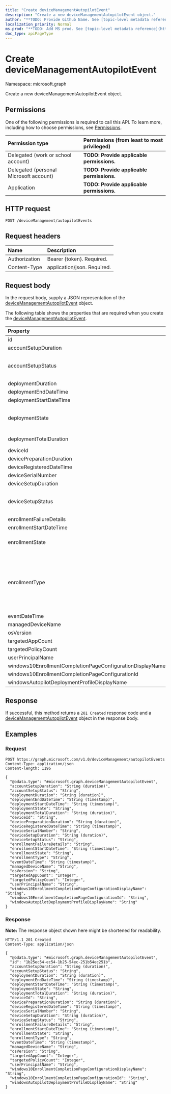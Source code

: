 ```yaml
---
title: "Create deviceManagementAutopilotEvent"
description: "Create a new deviceManagementAutopilotEvent object."
author: "**TODO: Provide Github Name. See [topic-level metadata reference](https://msgo.azurewebsites.net/add/document/guidelines/metadata.html#topic-level-metadata)**"
localization_priority: Normal
ms.prod: "**TODO: Add MS prod. See [topic-level metadata reference](https://msgo.azurewebsites.net/add/document/guidelines/metadata.html#topic-level-metadata)**"
doc_type: apiPageType
---
```


# Create deviceManagementAutopilotEvent
Namespace: microsoft.graph



Create a new deviceManagementAutopilotEvent object.

## Permissions
One of the following permissions is required to call this API. To learn more, including how to choose permissions, see [Permissions](/graph/permissions-reference).

|Permission type|Permissions (from least to most privileged)|
|:---|:---|
|Delegated (work or school account)|**TODO: Provide applicable permissions.**|
|Delegated (personal Microsoft account)|**TODO: Provide applicable permissions.**|
|Application|**TODO: Provide applicable permissions.**|

## HTTP request

<!-- {
  "blockType": "ignored"
}
-->
``` http
POST /deviceManagement/autopilotEvents
```

## Request headers
|Name|Description|
|:---|:---|
|Authorization|Bearer {token}. Required.|
|Content-Type|application/json. Required.|

## Request body
In the request body, supply a JSON representation of the [deviceManagementAutopilotEvent](../resources/devicemanagementautopilotevent.md) object.

The following table shows the properties that are required when you create the [deviceManagementAutopilotEvent](../resources/devicemanagementautopilotevent.md).

|Property|Type|Description|
|:---|:---|:---|
|id|String|**TODO: Add Description** Inherited from [entity](../resources/entity.md)|
|accountSetupDuration|Duration|Time spent in user ESP.|
|accountSetupStatus|windowsAutopilotDeploymentState|Deployment status for the enrollment status page account setup phase. Possible values are: `unknown`, `success`, `inProgress`, `failure`, `successWithTimeout`, `notAttempted`, `disabled`.|
|deploymentDuration|Duration|Autopilot deployment duration including enrollment.|
|deploymentEndDateTime|DateTimeOffset|Deployment end time.|
|deploymentStartDateTime|DateTimeOffset|Deployment start time.|
|deploymentState|windowsAutopilotDeploymentState|Deployment state like Success, Failure, InProgress, SuccessWithTimeout. Possible values are: `unknown`, `success`, `inProgress`, `failure`, `successWithTimeout`, `notAttempted`, `disabled`.|
|deploymentTotalDuration|Duration|Total deployment duration from enrollment to Desktop screen.|
|deviceId|String|Device id associated with the object|
|devicePreparationDuration|Duration|Time spent in device enrollment.|
|deviceRegisteredDateTime|DateTimeOffset|Device registration date.|
|deviceSerialNumber|String|Device serial number.|
|deviceSetupDuration|Duration|Time spent in device ESP.|
|deviceSetupStatus|windowsAutopilotDeploymentState|Deployment status for the enrollment status page device setup phase. Possible values are: `unknown`, `success`, `inProgress`, `failure`, `successWithTimeout`, `notAttempted`, `disabled`.|
|enrollmentFailureDetails|String|Enrollment failure details.|
|enrollmentStartDateTime|DateTimeOffset|Device enrollment start date.|
|enrollmentState|enrollmentState|Enrollment state like Enrolled, Failed. Possible values are: `unknown`, `enrolled`, `pendingReset`, `failed`, `notContacted`, `blocked`.|
|enrollmentType|windowsAutopilotEnrollmentType|Enrollment type. Possible values are: `unknown`, `azureADJoinedWithAutopilotProfile`, `offlineDomainJoined`, `azureADJoinedUsingDeviceAuthWithAutopilotProfile`, `azureADJoinedUsingDeviceAuthWithoutAutopilotProfile`, `azureADJoinedWithOfflineAutopilotProfile`, `azureADJoinedWithWhiteGlove`, `offlineDomainJoinedWithWhiteGlove`, `offlineDomainJoinedWithOfflineAutopilotProfile`.|
|eventDateTime|DateTimeOffset|Time when the event occurred .|
|managedDeviceName|String|Managed device name.|
|osVersion|String|Device operating system version.|
|targetedAppCount|Int32|Count of applications targeted.|
|targetedPolicyCount|Int32|Count of policies targeted.|
|userPrincipalName|String|User principal name used to enroll the device.|
|windows10EnrollmentCompletionPageConfigurationDisplayName|String|Enrollment Status Page profile name|
|windows10EnrollmentCompletionPageConfigurationId|String|Enrollment Status Page profile ID|
|windowsAutopilotDeploymentProfileDisplayName|String|Autopilot profile name.|



## Response

If successful, this method returns a `201 Created` response code and a [deviceManagementAutopilotEvent](../resources/devicemanagementautopilotevent.md) object in the response body.

## Examples

### Request
<!-- {
  "blockType": "request",
  "name": "create_devicemanagementautopilotevent_from_"
}
-->
``` http
POST https://graph.microsoft.com/v1.0/deviceManagement/autopilotEvents
Content-Type: application/json
Content-length: 1196

{
  "@odata.type": "#microsoft.graph.deviceManagementAutopilotEvent",
  "accountSetupDuration": "String (duration)",
  "accountSetupStatus": "String",
  "deploymentDuration": "String (duration)",
  "deploymentEndDateTime": "String (timestamp)",
  "deploymentStartDateTime": "String (timestamp)",
  "deploymentState": "String",
  "deploymentTotalDuration": "String (duration)",
  "deviceId": "String",
  "devicePreparationDuration": "String (duration)",
  "deviceRegisteredDateTime": "String (timestamp)",
  "deviceSerialNumber": "String",
  "deviceSetupDuration": "String (duration)",
  "deviceSetupStatus": "String",
  "enrollmentFailureDetails": "String",
  "enrollmentStartDateTime": "String (timestamp)",
  "enrollmentState": "String",
  "enrollmentType": "String",
  "eventDateTime": "String (timestamp)",
  "managedDeviceName": "String",
  "osVersion": "String",
  "targetedAppCount": "Integer",
  "targetedPolicyCount": "Integer",
  "userPrincipalName": "String",
  "windows10EnrollmentCompletionPageConfigurationDisplayName": "String",
  "windows10EnrollmentCompletionPageConfigurationId": "String",
  "windowsAutopilotDeploymentProfileDisplayName": "String"
}
```


### Response
**Note:** The response object shown here might be shortened for readability.
<!-- {
  "blockType": "response",
  "truncated": true,
  "@odata.type": "microsoft.graph.deviceManagementAutopilotEvent"
}
-->
``` http
HTTP/1.1 201 Created
Content-Type: application/json

{
  "@odata.type": "#microsoft.graph.deviceManagementAutopilotEvent",
  "id": "1b25ec54-ec54-1b25-54ec-251b54ec251b",
  "accountSetupDuration": "String (duration)",
  "accountSetupStatus": "String",
  "deploymentDuration": "String (duration)",
  "deploymentEndDateTime": "String (timestamp)",
  "deploymentStartDateTime": "String (timestamp)",
  "deploymentState": "String",
  "deploymentTotalDuration": "String (duration)",
  "deviceId": "String",
  "devicePreparationDuration": "String (duration)",
  "deviceRegisteredDateTime": "String (timestamp)",
  "deviceSerialNumber": "String",
  "deviceSetupDuration": "String (duration)",
  "deviceSetupStatus": "String",
  "enrollmentFailureDetails": "String",
  "enrollmentStartDateTime": "String (timestamp)",
  "enrollmentState": "String",
  "enrollmentType": "String",
  "eventDateTime": "String (timestamp)",
  "managedDeviceName": "String",
  "osVersion": "String",
  "targetedAppCount": "Integer",
  "targetedPolicyCount": "Integer",
  "userPrincipalName": "String",
  "windows10EnrollmentCompletionPageConfigurationDisplayName": "String",
  "windows10EnrollmentCompletionPageConfigurationId": "String",
  "windowsAutopilotDeploymentProfileDisplayName": "String"
}
```

